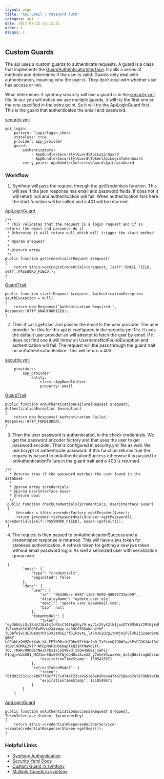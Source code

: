 ```yaml
---
layout: page
title: "Api Email / Password Auth"
category: api
date: 2017-07-22 15:12:31
order: 1
disqus: 1
---
```



## Custom Guards

The api uses a custom guards to authenticate requests.  A guard is a class that implements the [GuardAuthenticatorInterface](http://api.symfony.com/master/Symfony/Component/Security/Guard/GuardAuthenticatorInterface.html).  It calls a series of methods and determines if the user is valid.  Guards only deal with authentication, meaning who the user is.  They don't deal with whether user has access or not.

What determines if symfony security will use a guard is in the [security.yml](https://github.com/phptuts/starterkitforsymfony/blob/master/app/config/security.yml) file.  In our you will notice we use multiple guards.  It will try the first one or the one specified in the entry point.  So it will try the ApiLoginGuard first.  This is the guard that authenticates the email and password.

[security.yml](https://github.com/phptuts/starterkitforsymfony/blob/master/app/config/security.yml)
```
api_login:
    pattern: ^/api/login_check
    stateless: true
    provider: app_proivder
    guard:
        authenticators:
            - AppBundle\Security\Guard\ApiLoginGuard
            - AppBundle\Security\Guard\Token\ApiLoginTokenGuard
        entry_point: AppBundle\Security\Guard\ApiLoginGuard

```


### Workflow

1) Symfony will pass the request through the getCredentials function.  This will see if the json response has email and password fields.  If does not it will return null and authentication will fail.  When authentication fails here the start function will be called and a 401 will be returned.

[ApiLoginGuard](https://github.com/phptuts/starterkitforsymfony/blob/master/src/AppBundle/Security/Guard/ApiLoginGuard.php#L75)
```
/**
 * This validates that the request is a login request and if so returns the email and password do it
 * Otherwise it will return null which will trigger the start method
 *
 * @param $request
 *
 * @return array
 */
public function getCredentials(Request $request)
{
    return $this->getLoginCredentials($request, [self::EMAIL_FIELD, self::PASSWORD_FIELD]);
}
```
[GuardTrait](https://github.com/phptuts/starterkitforsymfony/blob/master/src/AppBundle/Security/Guard/GuardTrait.php#L38)
```
public function start(Request $request, AuthenticationException $authException = null)
{
    return new Response('Authentication Required.', Response::HTTP_UNAUTHORIZED);
}
```

2) Then it calls getUser and passes the email to the user provider.  The user provider for this for this api is configured in the security.yml file.  It uses the default user provider an will attempt to fetch the user by email.  If it does not find one it will throw an UsernameNotFoundException and authentication will fail.  The request will the pass through the guard trait on onAuthenticationFailure.  This will return a 403.

[security.yml](https://github.com/phptuts/starterkitforsymfony/blob/master/app/config/security.yml)

```
    providers:
        app_proivder:
            entity:
                class: AppBundle:User
                property: email

```
[GuardTrait](https://github.com/phptuts/starterkitforsymfony/blob/master/src/AppBundle/Security/Guard/GuardTrait.php#L25)
```
public function onAuthenticationFailure(Request $request, AuthenticationException $exception)
{
    return new Response('Authentication Failed.', Response::HTTP_FORBIDDEN);
}
```

3) Then the user password is authenticated, in the check credentials.  We get the password encoder factory and that uses the user to get password encoder.  That is configured in security.yml file as well.  We use bcrypt ot authenticate password.  If this function returns true the request is passed to onAuthenticationSuccess otherwise it is passed to onAuthenticationFailure in the guard trait and a 403 is returned.

```
/**
  * Returns true if the password matches the user found in the database
  *
  * @param array $credentials
  * @param UserInterface $user
  * @return bool
  */
 public function checkCredentials($credentials, UserInterface $user)
 {
     $encoder = $this->encoderFactory->getEncoder($user);
     return $encoder->isPasswordValid($user->getPassword(), $credentials[self::PASSWORD_FIELD], $user->getSalt());
 }
```

4) The request is then passed to onAuthenticationSuccess and a credentialed response is returned.  This will have a jws token for stateless authentication.  A refresh token for getting a new jws token without email password login.  As well a serialized user with serialization group user.  



```
 {
        "meta": {
            "type": "credentials",
            "paginated": false
        },
        "data": {
            "user": {
                "id": "96430bcc-6987-11e7-9d99-08002732ed09",
                "displayName": "update_user_e2e",
                "email": "update_user_e2e@email.com",
                "bio": null
            },
            "tokenModel": {
                "token": "eyJhbGciOiJSUzI1NiIsInR5cCI6IkpXUyJ9.eyJ1c2VyX2lkIjoiOTY0MzBiY2MtNjk4Ny0xMWU3LTlkOTktMDgwMDI3MzJlZDA5IiwiZXhwIjoxNTA1NDE1ODcxLCJpYXQiOjE1MDAyMzE4NzF9.vKuQmpOFPneh38vFnT7BJPqT89gaIq8MEcL4SrDUHvQ8Jpq0z-JVEex8vbSKJFORFwPGnw2X4xWgx-qs39C0T06oknn2fHF-jLOafwjwCRLTDeOyrDT6JX2sNxEirfS1kzvXL_lA74JuZO8g1twmjHiFSlvk2j32ueo9VnZZdisHvYHnl2zy8mgme3A8izKQsgw2UHBsSPy6x4fe80dWnf60Wp5NPZkBRtAPitE4SLktnJEVo93aSzUPVQiDfKPdA4J0zE7UfsmkDIqMflOIZI_CSCuKGJ77q8WWcziH47P_Qv4hF93s19hI9PAb1mMv75LrVc82JrftHyRC_wk_LF1J6al7lcKNWv9paw0VLJVHz-qBRY-LOFwkUzQNMZetXab_VA_FPTeR0itHZDku5Et64clb9_TzFeveQ7Q0W2yakPsFCDK24a1SxTqzVXMKSAiecQK6oFsSTSsDEekKlkrpXshHN3LlQ_OnDAyp-J8Bzl90MAE2VlP-WFEpNnFzH3G6apTkQ31RYNaV6EFC-TOv_rMmKvM9O0E7NezSPEs15jGSVEzd_I5Q44GkEij1mPij-F1pqjvVbbD81_MZZIon8QsS9hTWjCqHUxzAvoSZ_y7nheYGzwzxWc_dz2qN8v1ragbQrLAaUST12TLIAVE22Q_JPhHmI0wQi0u95Kk",
                "expirationTimeStamp": 1505415871
            },
            "refreshTokenModel": {
                "token": "6fd9225321cc4867ff9c7f77cd748f23ce9a5186e6dbbae4f4a720aab7a7879bb9af60669e1fca45bf0d9a3033ff6f9a07a06c50996fa8406dcff2ecd2ba0955f994aa24d3b667dcf28e24f4d23fda666cf8d7a155ddef701796",
                "expirationTimeStamp": 1510599871
            }
        }
    }

```

[ApiLoginGuard](https://github.com/phptuts/starterkitforsymfony/blob/master/src/AppBundle/Security/Guard/ApiLoginGuard.php#L115)

```
public function onAuthenticationSuccess(Request $request, TokenInterface $token, $providerKey)
{
    return $this->credentialResponseBuilderService->createCredentialResponse($token->getUser());
}
```

### Helpful Links

- [Symfony Authentication](https://symfony.com/doc/current/components/security/authentication.html)
- [Security Yaml Docs](https://symfony.com/doc/current/security.html)
- [Custom Guard in symfony](https://symfony.com/doc/current/security/guard_authentication.html)
- [Multiple Guards in symfony](https://symfony.com/doc/current/security/multiple_guard_authenticators.html)
